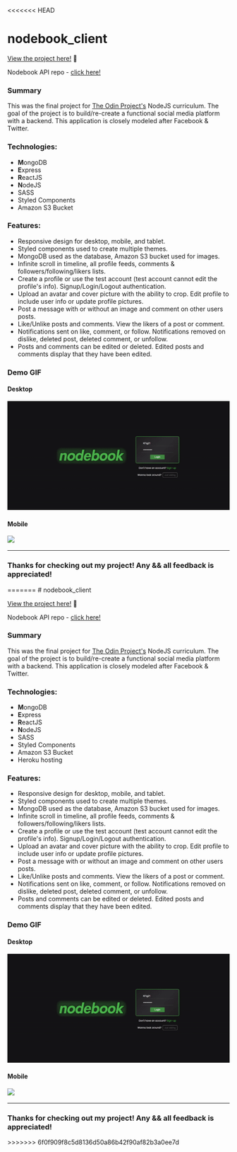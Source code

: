 <<<<<<< HEAD
# nodebook_client

<p><a href="https://kfig21.github.io/nodebook_client/" target="_blank" rel="noopener noreferrer">View the project here!</a> 👀</p>

<p>Nodebook API repo - <a href="https://github.com/KFig21/nodebook_api" target="_blank" rel="noopener noreferrer">click here!</a></p>


<h3>Summary</h3>
<p>This was the final project for <a href="https://www.theodinproject.com/paths/full-stack-javascript/courses/nodejs/lessons/odin-book" target="_blank" rel="noopener noreferrer">The Odin Project's</a> NodeJS curriculum. The goal of the project is to build/re-create a functional social media platform with a backend. This application is closely modeled after Facebook & Twitter.</p>

 <h3>Technologies:</h3>
  <ul>
  <li><strong>M</strong>ongoDB</li>
  <li><strong>E</strong>xpress</li>
  <li><strong>R</strong>eactJS</li>
  <li><strong>N</strong>odeJS</li>
  <li>SASS</li>
  <li>Styled Components</li>
  <li>Amazon S3 Bucket</li> 
 </ul>

 <h3>Features:</h3>
 <ul>
  <li>Responsive design for desktop, mobile, and tablet.</li>
  <li>Styled components used to create multiple themes.</li>
  <li>MongoDB used as the database, Amazon S3 bucket used for images.</li>
  <li>Infinite scroll in timeline, all profile feeds, comments & followers/following/likers lists.</li>
  <li>Create a profile or use the test account (test account cannot edit the profile's info). Signup/Login/Logout authentication.</li>
  <li>Upload an avatar and cover picture with the ability to crop. Edit profile to include user info or update profile pictures.</li>
  <li>Post a message with or without an image and comment on other users posts.</li>
  <li>Like/Unlike posts and comments. View the likers of a post or comment.</li>
  <li>Notifications sent on like, comment, or follow. Notifications removed on dislike, deleted post, deleted comment, or unfollow.</li>
  <li>Posts and comments can be edited or deleted. Edited posts and comments display that they have been edited.</li>
 </ul>
 
<h3>Demo GIF</h3>

<h4>Desktop</h4>

![](demo.gif)

<h4>Mobile</h4>

<img src="demoMobile.gif" width="250"/>

---

<h3>Thanks for checking out my project! Any && all feedback is appreciated!</h3>
=======
# nodebook_client

<p><a href="https://kfig21.github.io/nodebook_client/" target="_blank" rel="noopener noreferrer">View the project here!</a> 👀</p>

<p>Nodebook API repo - <a href="https://github.com/KFig21/nodebook_api" target="_blank" rel="noopener noreferrer">click here!</a></p>


<h3>Summary</h3>
<p>This was the final project for <a href="https://www.theodinproject.com/paths/full-stack-javascript/courses/nodejs/lessons/odin-book" target="_blank" rel="noopener noreferrer">The Odin Project's</a> NodeJS curriculum. The goal of the project is to build/re-create a functional social media platform with a backend. This application is closely modeled after Facebook & Twitter.</p>

 <h3>Technologies:</h3>
  <ul>
  <li><strong>M</strong>ongoDB</li>
  <li><strong>E</strong>xpress</li>
  <li><strong>R</strong>eactJS</li>
  <li><strong>N</strong>odeJS</li>
  <li>SASS</li>
  <li>Styled Components</li>
  <li>Amazon S3 Bucket</li> 
  <li>Heroku hosting</li> 
 </ul>

 <h3>Features:</h3>
 <ul>
  <li>Responsive design for desktop, mobile, and tablet.</li>
  <li>Styled components used to create multiple themes.</li>
  <li>MongoDB used as the database, Amazon S3 bucket used for images.</li>
  <li>Infinite scroll in timeline, all profile feeds, comments & followers/following/likers lists.</li>
  <li>Create a profile or use the test account (test account cannot edit the profile's info). Signup/Login/Logout authentication.</li>
  <li>Upload an avatar and cover picture with the ability to crop. Edit profile to include user info or update profile pictures.</li>
  <li>Post a message with or without an image and comment on other users posts.</li>
  <li>Like/Unlike posts and comments. View the likers of a post or comment.</li>
  <li>Notifications sent on like, comment, or follow. Notifications removed on dislike, deleted post, deleted comment, or unfollow.</li>
  <li>Posts and comments can be edited or deleted. Edited posts and comments display that they have been edited.</li>
 </ul>
 
<h3>Demo GIF</h3>

<h4>Desktop</h4>

![](demo.gif)

<h4>Mobile</h4>

<img src="demoMobile.gif" width="250"/>

---

<h3>Thanks for checking out my project! Any && all feedback is appreciated!</h3>
>>>>>>> 6f0f909f8c5d8136d50a86b42f90af82b3a0ee7d
